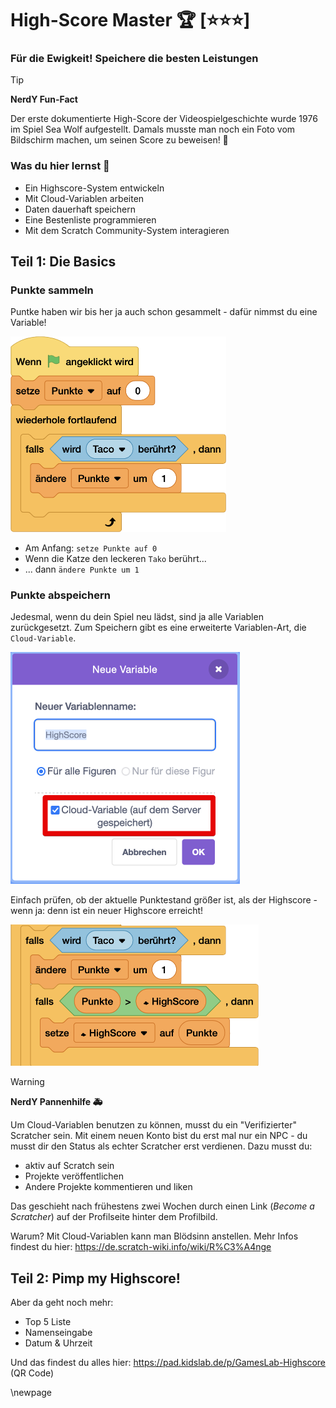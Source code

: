 # High-Score Master 🏆 [⭐⭐⭐]
### Für die Ewigkeit! Speichere die besten Leistungen

> [!TIP]
>
> **NerdY Fun-Fact**
>
> Der erste dokumentierte High-Score der Videospielgeschichte wurde 1976 im Spiel Sea Wolf aufgestellt. Damals musste man noch ein Foto vom Bildschirm machen, um seinen Score zu beweisen! 📸

### Was du hier lernst 🎯

- Ein Highscore-System entwickeln
- Mit Cloud-Variablen arbeiten
- Daten dauerhaft speichern
- Eine Bestenliste programmieren
- Mit dem Scratch Community-System interagieren

## Teil 1: Die Basics

### Punkte sammeln

Puntke haben wir bis her ja auch schon gesammelt - dafür nimmst du eine Variable!

<img src="screenshots/07-punkte.png" alt="07-punkte" style="zoom:50%;" />

- Am Anfang: `setze Punkte auf 0`
- Wenn die Katze den leckeren `Tako` berührt...
- ... dann `ändere Punkte um 1`

### Punkte abspeichern

Jedesmal, wenn du dein Spiel neu lädst, sind ja alle Variablen zurückgesetzt. Zum Speichern gibt es eine erweiterte Variablen-Art, die `Cloud-Variable`. 

<img src="screenshots/07-cloud-var.png" alt="07-cloud-var" style="zoom:50%;" />

Einfach prüfen, ob der aktuelle Punktestand größer ist, als der Highscore - wenn ja: denn ist ein neuer Highscore erreicht!

<img src="screenshots/07-punkte-high.png" alt="07-punkte-high" style="zoom:50%;" />



> [!WARNING]
>
> **NerdY Pannenhilfe 🚑**
>
> Um Cloud-Variablen benutzen zu können, musst du ein "Verifizierter" Scratcher sein. Mit einem neuen Konto bist du erst mal nur ein NPC - du musst dir den Status als echter Scratcher erst verdienen. Dazu musst du:
>
> - aktiv auf Scratch sein
> - Projekte veröffentlichen
> - Andere Projekte kommentieren und liken
>
>  Das geschieht nach frühestens zwei Wochen durch einen Link (*Become a Scratcher*) auf der Profilseite hinter dem Profilbild.
>
> Warum? Mit Cloud-Variablen kann man Blödsinn anstellen. Mehr Infos findest du hier: https://de.scratch-wiki.info/wiki/R%C3%A4nge

## Teil 2: Pimp my Highscore!

Aber da geht noch mehr:

- Top 5 Liste
- Namenseingabe
- Datum & Uhrzeit

Und das findest du alles hier: https://pad.kidslab.de/p/GamesLab-Highscore (QR Code)


\newpage
